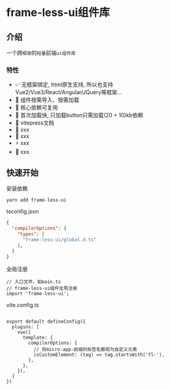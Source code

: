 # frame-less-ui组件库

## 介绍

一个跨`框架`的`轻量`前端`ui组件库`

### 特性

- ✅ 无框架绑定, html原生支持, 所以也支持Vue2/Vue3/React/Angular/JQuery等框架...
- 🧙‍ 组件按需导入、按需加载
- 🔋 核心依赖可复用
- 🐎 首次加载快, 只加载button只需加载(20 + 10)kb依赖
- 🍃 vitepress文档
- 🐻 xxx
- 🥃 xxx
- ⚡️ xxx
- 👀 xxx

## 快速开始

安装依赖
```SH
yarn add frame-less-ui
```

tsconfig.json
```json
{
  "compilerOptions": {
    "types": [
      "frame-less-ui/global.d.ts"
    ],
  }
}
```

全局注册
```tsx
// 入口文件，如main.ts
// frame-less-ui组件全局注册
import 'frame-less-ui';
```

vite.config.ts
```tsx

export default defineConfig({
  plugins: [
    vue({
      template: {
        compilerOptions: {
          // 将micro-app-前缀的标签名都视为自定义元素
          isCustomElement: (tag) => tag.startsWith('fl-'),
        },
      },
    }),
  ]
})
```
